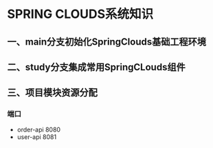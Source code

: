 # SPRING CLOUDS系统知识
## 一、main分支初始化SpringClouds基础工程环境

## 二、study分支集成常用SpringCLouds组件

## 三、项目模块资源分配
### 端口
* order-api   8080
* user-api    8081